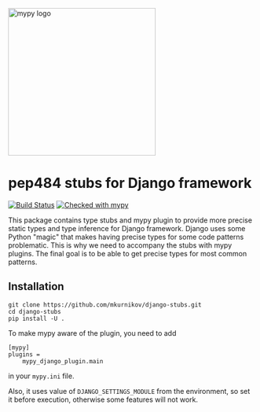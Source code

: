 <img src="http://mypy-lang.org/static/mypy_light.svg" alt="mypy logo" width="300px"/>

# pep484 stubs for Django framework

[![Build Status](https://travis-ci.org/mkurnikov/django-stubs.svg?branch=master)](https://travis-ci.org/mkurnikov/django-stubs)
[![Checked with mypy](http://www.mypy-lang.org/static/mypy_badge.svg)](http://mypy-lang.org/)

This package contains type stubs and mypy plugin to provide more precise static types and type inference for Django framework. Django uses some Python "magic" that makes having precise types for some code patterns problematic. This is why we need to accompany the stubs with mypy plugins. The final goal is to be able to get precise types for most common patterns.

## Installation

```
git clone https://github.com/mkurnikov/django-stubs.git
cd django-stubs
pip install -U .
```

To make mypy aware of the plugin, you need to add

```
[mypy]
plugins =
    mypy_django_plugin.main
```

in your `mypy.ini` file.

Also, it uses value of `DJANGO_SETTINGS_MODULE` from the environment, so set it before execution, otherwise some features will not work.